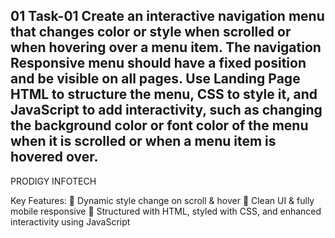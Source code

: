 01
Task-01
Create an interactive navigation menu that changes color or style when scrolled or when hovering over a menu item. The navigation Responsive menu should have a fixed position and be visible on all pages. Use Landing Page HTML to structure the menu, CSS to style it, and JavaScript to add interactivity, such as changing the background color or font color of the menu when it is scrolled or when a menu item is hovered over.
-
PRODIGY INFOTECH

Key Features:
🔸 Dynamic style change on scroll & hover
🔸 Clean UI & fully mobile responsive
🔸 Structured with HTML, styled with CSS, and enhanced interactivity using JavaScript